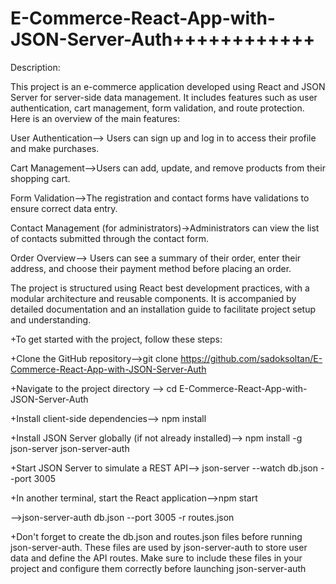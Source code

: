 # E-Commerce-React-App-with-JSON-Server-Auth++++++++++++
Description:


This project is an e-commerce application developed using React and JSON Server for server-side data management. It includes features such as user authentication, cart management, form validation, and route protection. Here is an overview of the main features:



User Authentication--> Users can sign up and log in to access their profile and make purchases.



Cart Management-->Users can add, update, and remove products from their shopping cart.



Form Validation-->The registration and contact forms have validations to ensure correct data entry.




Contact Management (for administrators)->Administrators can view the list of contacts submitted through the contact form.




Order Overview--> Users can see a summary of their order, enter their address, and choose their payment method before placing an order.



The project is structured using React best development practices, with a modular architecture and reusable components. It is accompanied by detailed documentation and an installation guide to facilitate project setup and understanding.



+To get started with the project, follow these steps:



+Clone the GitHub repository-->git clone https://github.com/sadoksoltan/E-Commerce-React-App-with-JSON-Server-Auth



+Navigate to the project directory --> cd E-Commerce-React-App-with-JSON-Server-Auth



+Install client-side dependencies--> npm install



+Install JSON Server globally (if not already installed)--> npm install -g json-server json-server-auth



+Start JSON Server to simulate a REST API--> json-server --watch db.json --port 3005



+In another terminal, start the React application-->npm start 



-->json-server-auth db.json --port 3005 -r routes.json



+Don't forget to create the db.json and routes.json files before running json-server-auth. These files are used by json-server-auth to store user data and define the API routes. Make sure to include these files in your project and configure them correctly before launching json-server-auth
